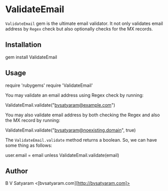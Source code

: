 ValidateEmail
=============

`ValidateEmail` gem is the ultimate email validator. It not only validates email address by `Regex` check but also optionally checks for the MX records.

Installation
------------

  gem install ValidateEmail

Usage
-----

  require 'rubygems'
  require 'ValidateEmail'

You may validate an email address using Regex check by running:
 
  ValidateEmail.validate("bvsatyaram@example.com")

You may also validate email address by both checking the Regex and also the MX record by running:

  ValidateEmail.validate("bvsatyaram@noexisting.domain", true)

The `ValidateEmail.validate` method returns a boolean. So, we can have some thing as follows:

  user.email = email unless ValidateEmail.validate(email)

Author
------

B V Satyaram <[bvsatyaram.com][http://bvsatyaram.com]>

